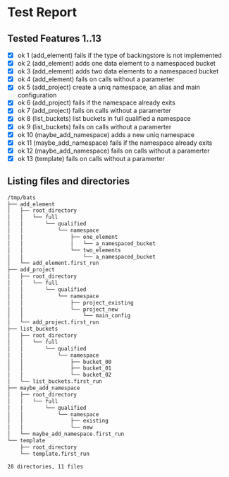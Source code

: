 # Test Report
## Tested Features 1..13
- [x] ok 1 (add_element) fails if the type of backingstore is not implemented
- [x] ok 2 (add_element) adds one data element to a namespaced bucket
- [x] ok 3 (add_element) adds two data elements to a namespaced bucket
- [x] ok 4 (add_element) fails on calls without a paramerter
- [x] ok 5 (add_project) create a uniq namespace, an alias and main configuration
- [x] ok 6 (add_project) fails if the namespace already exits
- [x] ok 7 (add_project) fails on calls without a paramerter
- [x] ok 8 (list_buckets) list buckets in full qualified a namespace
- [x] ok 9 (list_buckets) fails on calls without a paramerter
- [x] ok 10 (maybe_add_namespace) adds a new uniq namespace
- [x] ok 11 (maybe_add_namespace) fails if the namespace already exits
- [x] ok 12 (maybe_add_namespace) fails on calls without a paramerter
- [x] ok 13 (template) fails on calls without a paramerter

## Listing files and directories
``` bash
/tmp/bats
├── add_element
│   ├── root_directory
│   │   └── full
│   │       └── qualified
│   │           └── namespace
│   │               ├── one_element
│   │               │   └── a_namespaced_bucket
│   │               └── two_elements
│   │                   └── a_namespaced_bucket
│   └── add_element.first_run
├── add_project
│   ├── root_directory
│   │   └── full
│   │       └── qualified
│   │           └── namespace
│   │               ├── project_existing
│   │               └── project_new
│   │                   └── main_config
│   └── add_project.first_run
├── list_buckets
│   ├── root_directory
│   │   └── full
│   │       └── qualified
│   │           └── namespace
│   │               ├── bucket_00
│   │               ├── bucket_01
│   │               └── bucket_02
│   └── list_buckets.first_run
├── maybe_add_namespace
│   ├── root_directory
│   │   └── full
│   │       └── qualified
│   │           └── namespace
│   │               ├── existing
│   │               └── new
│   └── maybe_add_namespace.first_run
└── template
    ├── root_directory
    └── template.first_run

28 directories, 11 files
```
